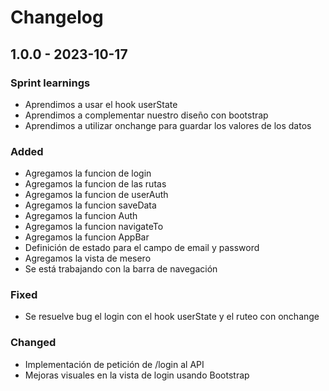 # Changelog

## 1.0.0 - 2023-10-17

### Sprint learnings

- Aprendimos a usar el hook userState 
- Aprendimos a complementar nuestro diseño con bootstrap
- Aprendimos a utilizar onchange para guardar los valores de los datos

### Added

- Agregamos la funcion de login
- Agregamos la funcion de las rutas
- Agregamos la funcion de userAuth
- Agregamos la funcion saveData
- Agregamos la funcion Auth
- Agregamos la funcion navigateTo
- Agregamos la funcion AppBar
- Definición de estado para el campo de email y password
- Agregamos la vista de mesero 
- Se está trabajando con la barra de navegación

### Fixed

- Se resuelve  bug el login con el hook userState y el ruteo con onchange

### Changed

- Implementación de petición de /login al API
- Mejoras visuales en la vista de login usando Bootstrap